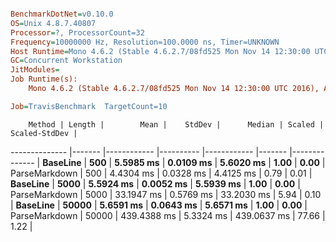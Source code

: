 ``` ini

BenchmarkDotNet=v0.10.0
OS=Unix 4.8.7.40807
Processor=?, ProcessorCount=32
Frequency=10000000 Hz, Resolution=100.0000 ns, Timer=UNKNOWN
Host Runtime=Mono 4.6.2 (Stable 4.6.2.7/08fd525 Mon Nov 14 12:30:00 UTC 2016), Arch=64-bit RELEASE
GC=Concurrent Workstation
JitModules=
Job Runtime(s):
	Mono 4.6.2 (Stable 4.6.2.7/08fd525 Mon Nov 14 12:30:00 UTC 2016), Arch=64-bit RELEASE

Job=TravisBenchmark  TargetCount=10  

```
        Method | Length |        Mean |    StdDev |      Median | Scaled | Scaled-StdDev |
-------------- |------- |------------ |---------- |------------ |------- |-------------- |
      **BaseLine** |    **500** |   **5.5985 ms** | **0.0109 ms** |   **5.6020 ms** |   **1.00** |          **0.00** |
 ParseMarkdown |    500 |   4.4304 ms | 0.0328 ms |   4.4125 ms |   0.79 |          0.01 |
      **BaseLine** |   **5000** |   **5.5924 ms** | **0.0052 ms** |   **5.5939 ms** |   **1.00** |          **0.00** |
 ParseMarkdown |   5000 |  33.1947 ms | 0.5769 ms |  33.2030 ms |   5.94 |          0.10 |
      **BaseLine** |  **50000** |   **5.6591 ms** | **0.0643 ms** |   **5.6571 ms** |   **1.00** |          **0.00** |
 ParseMarkdown |  50000 | 439.4388 ms | 5.3324 ms | 439.0637 ms |  77.66 |          1.22 |
